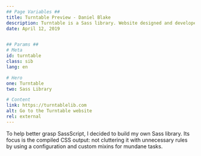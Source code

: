 ```yaml
---
## Page Variables ##
title: Turntable Preview - Daniel Blake
description: Turntable is a Sass library. Website designed and developed by Daniel Blake.
date: April 12, 2019


## Params ##
# Meta
id: turntable
class: sib
lang: en

# Hero
one: Turntable
two: Sass Library

# Content
link: https://turntablelib.com
alt: Go to the Turntable website
rel: external
---
```


To help better grasp SassScript, I decided to build my own Sass library. Its focus is the compiled CSS output: not cluttering it with unnecessary rules by using a configuration and custom mixins for mundane tasks.
